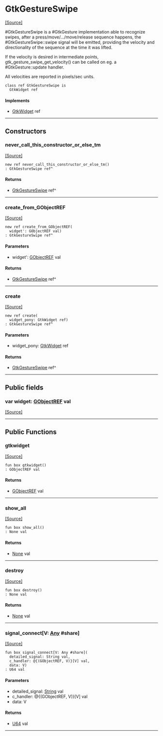 # GtkGestureSwipe
<span class="source-link">[[Source]](src/gtk3/GtkGestureSwipe.md#L6)</span>

#GtkGestureSwipe is a #GtkGesture implementation able to recognize
swipes, after a press/move/.../move/release sequence happens, the
#GtkGestureSwipe::swipe signal will be emitted, providing the velocity
and directionality of the sequence at the time it was lifted.

If the velocity is desired in intermediate points,
gtk_gesture_swipe_get_velocity() can be called on eg. a
#GtkGesture::update handler.

All velocities are reported in pixels/sec units.


```pony
class ref GtkGestureSwipe is
  GtkWidget ref
```

#### Implements

* [GtkWidget](gtk3-GtkWidget.md) ref

---

## Constructors

### never_call_this_constructor_or_else_tm
<span class="source-link">[[Source]](src/gtk3/GtkGestureSwipe.md#L22)</span>


```pony
new ref never_call_this_constructor_or_else_tm()
: GtkGestureSwipe ref^
```

#### Returns

* [GtkGestureSwipe](gtk3-GtkGestureSwipe.md) ref^

---

### create_from_GObjectREF
<span class="source-link">[[Source]](src/gtk3/GtkGestureSwipe.md#L25)</span>


```pony
new ref create_from_GObjectREF(
  widget': GObjectREF val)
: GtkGestureSwipe ref^
```
#### Parameters

*   widget': [GObjectREF](gtk3-..-gobject-GObjectREF.md) val

#### Returns

* [GtkGestureSwipe](gtk3-GtkGestureSwipe.md) ref^

---

### create
<span class="source-link">[[Source]](src/gtk3/GtkGestureSwipe.md#L29)</span>


```pony
new ref create(
  widget_pony: GtkWidget ref)
: GtkGestureSwipe ref^
```
#### Parameters

*   widget_pony: [GtkWidget](gtk3-GtkWidget.md) ref

#### Returns

* [GtkGestureSwipe](gtk3-GtkGestureSwipe.md) ref^

---

## Public fields

### var widget: [GObjectREF](gtk3-..-gobject-GObjectREF.md) val
<span class="source-link">[[Source]](src/gtk3/GtkGestureSwipe.md#L19)</span>



---

## Public Functions

### gtkwidget
<span class="source-link">[[Source]](src/gtk3/GtkGestureSwipe.md#L21)</span>


```pony
fun box gtkwidget()
: GObjectREF val
```

#### Returns

* [GObjectREF](gtk3-..-gobject-GObjectREF.md) val

---

### show_all
<span class="source-link">[[Source]](src/gtk3/GtkWidget.md#L4)</span>


```pony
fun box show_all()
: None val
```

#### Returns

* [None](builtin-None.md) val

---

### destroy
<span class="source-link">[[Source]](src/gtk3/GtkWidget.md#L7)</span>


```pony
fun box destroy()
: None val
```

#### Returns

* [None](builtin-None.md) val

---

### signal_connect\[V: [Any](builtin-Any.md) #share\]
<span class="source-link">[[Source]](src/gtk3/GtkWidget.md#L10)</span>


```pony
fun box signal_connect[V: Any #share](
  detailed_signal: String val,
  c_handler: @{(GObjectREF, V)}[V] val,
  data: V)
: U64 val
```
#### Parameters

*   detailed_signal: [String](builtin-String.md) val
*   c_handler: @{(GObjectREF, V)}[V] val
*   data: V

#### Returns

* [U64](builtin-U64.md) val

---

